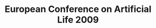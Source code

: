 ---
dateStart: 2009-08-21
dateEnd:
title: "European Conference on Artificial Life 2009"
venue: "European Conference on Artificial Life 2009"
organizer: George Kampis
credit: "Places & Spaces"
city: Budapest
state:
country: Hungary
pdfLink:
venueImages:
 - sm: image01.sm.jpg
   lg: image01.lg.jpg
 - sm: image02.sm.jpg
   lg: image02.lg.jpg
 - sm: image03.sm.jpg
   lg: image03.lg.jpg
 - sm: image04.sm.jpg
   lg: image04.lg.jpg
 - sm: image05.sm.jpg
   lg: image05.lg.jpg
---